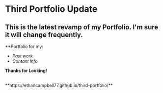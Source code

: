 # Third Portfolio Update
## This is the latest revamp of my Portfolio. I'm sure it will change frequently.

**Portfolio for my:

* *Past work*
* *Contant Info*

**Thanks for Looking!**

<br>
**https://ethancampbell77.github.io/third-portfolio/**



